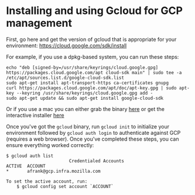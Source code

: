 # Installing and using Gcloud for GCP management

First, go here and get the version of gcloud that is appropriate for your environment: https://cloud.google.com/sdk/install

For example, if you use a dpkg-based system, you can run these steps:

```
echo "deb [signed-by=/usr/share/keyrings/cloud.google.gpg] https://packages.cloud.google.com/apt cloud-sdk main" | sudo tee -a /etc/apt/sources.list.d/google-cloud-sdk.list
sudo apt-get install apt-transport-https ca-certificates gnupg
curl https://packages.cloud.google.com/apt/doc/apt-key.gpg | sudo apt-key --keyring /usr/share/keyrings/cloud.google.gpg add -
sudo apt-get update && sudo apt-get install google-cloud-sdk
```

Or if you use a mac you can either grab the binary [here](https://dl.google.com/dl/cloudsdk/channels/rapid/downloads/google-cloud-sdk-278.0.0-darwin-x86_64.tar.gz) or get the interactive installer [here](https://dl.google.com/dl/cloudsdk/channels/rapid/install_google_cloud_sdk.bash)

Once you've got the `gcloud` binary, run `gcloud init` to initialize your environment followed by `gcloud auth login` to authenticate against GCP (requires a web browser). Once you've completed these steps, you can ensure everything worked correctly:

```
$ gcloud auth list
                        Credentialed Accounts
ACTIVE  ACCOUNT
*       afrank@gcp.infra.mozilla.com

To set the active account, run:
    $ gcloud config set account `ACCOUNT`
```


